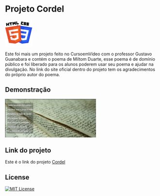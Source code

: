 # Projeto Cordel

<img src="imagens/HTML-CSS.png" alt="CSS-HTML" align="center" width="90">

Este foi mais um projeto feito no CursoemVídeo com o professor Gustavo Guanabara e contém o poema de Miltom Duarte, esse poema é de domínio público e foi liberado para os alunos poderem usar seu poema e ajudar na divulgação. No link do site oficial dentro do projeto tem os agradecimentos do próprio autor do poema.

## Demonstração

<img src="imagens/Carta.png" alt="icon" align="center" width="300"/>

## Link do projeto

Este é o link do projeto <a href= "https://anajulialeite.github.io/projeto-cordel/">Cordel</a>

## License

[![MIT License](https://img.shields.io/badge/License-MIT-%231C003F.svg)](./LICENSE)
